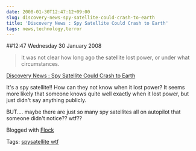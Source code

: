 ```yaml
---
date: 2008-01-30T12:47:12+09:00
slug: discovery-news-spy-satellite-could-crash-to-earth
title: 'Discovery News : Spy Satellite Could Crash to Earth'
tags: news,technology,terror
---
```


##12:47 Wednesday 30 January 2008

> It was not clear how long ago the satellite lost power, or under what circumstances.

[Discovery News : Spy Satellite Could Crash to Earth](http://dsc.discovery.com/news/2008/01/28/spy-satellite-earth.html)


It's a spy satellite!! How can they not know when it lost power? It seems more likely that someone knows quite well exactly when it lost power, but just didn't say anything publicly.

BUT.... maybe there are just so many spy satellites all on autopilot that someone didn't notice?? wtf??

Blogged with [Flock](http://www.flock.com/blogged-with-flock)

Tags: [spysatellite wtf](http://technorati.com/tag/spysatellite%20wtf)
